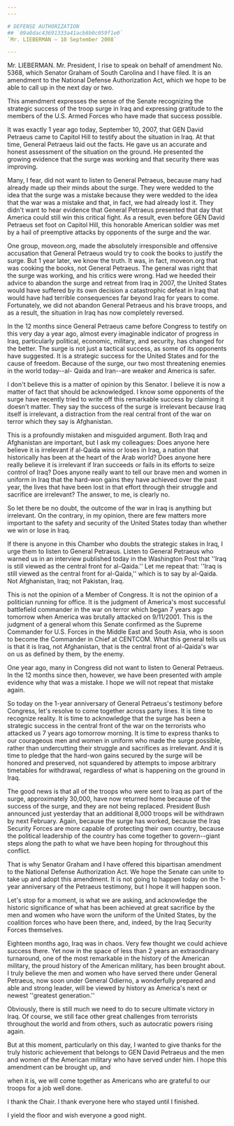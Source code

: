 ```yaml
---
---

# DEFENSE AUTHORIZATION
## `09a0dac43691333a41acb8b0c059f1e0`
`Mr. LIEBERMAN — 10 September 2008`

---
```



Mr. LIEBERMAN. Mr. President, I rise to speak on behalf of amendment 
No. 5368, which Senator Graham of South Carolina and I have filed. It 
is an amendment to the National Defense Authorization Act, which we 
hope to be able to call up in the next day or two.

This amendment expresses the sense of the Senate recognizing the 
strategic success of the troop surge in Iraq and expressing gratitude 
to the members of the U.S. Armed Forces who have made that success 
possible.

It was exactly 1 year ago today, September 10, 2007, that GEN David 
Petraeus came to Capitol Hill to testify about the situation in Iraq. 
At that time, General Petraeus laid out the facts. He gave us an 
accurate and honest assessment of the situation on the ground. He 
presented the growing evidence that the surge was working and that 
security there was improving.

Many, I fear, did not want to listen to General Petraeus, because 
many had already made up their minds about the surge. They were wedded 
to the idea that the surge was a mistake because they were wedded to 
the idea that the war was a mistake and that, in fact, we had already 
lost it. They didn't want to hear evidence that General Petraeus 
presented that day that America could still win this critical fight. As 
a result, even before GEN David Petraeus set foot on Capitol Hill, this 
honorable American soldier was met by a hail of preemptive attacks by 
opponents of the surge and the war.

One group, moveon.org, made the absolutely irresponsible and 
offensive accusation that General Petraeus would try to cook the books 
to justify the surge. But 1 year later, we know the truth. It was, in 
fact, moveon.org that was cooking the books, not General Petraeus. The 
general was right that the surge was working, and his critics were 
wrong. Had we heeded their advice to abandon the surge and retreat from 
Iraq in 2007, the United States would have suffered by its own decision 
a catastrophic defeat in Iraq that would have had terrible consequences 
far beyond Iraq for years to come. Fortunately, we did not abandon 
General Petraeus and his brave troops, and as a result, the situation 
in Iraq has now completely reversed.

In the 12 months since General Petraeus came before Congress to 
testify on this very day a year ago, almost every imaginable indicator 
of progress in Iraq, particularly political, economic, military, and 
security, has changed for the better. The surge is not just a tactical 
success, as some of its opponents have suggested. It is a strategic 
success for the United States and for the cause of freedom. Because of 
the surge, our two most threatening enemies in the world today--al-
Qaida and Iran--are weaker and America is safer.

I don't believe this is a matter of opinion by this Senator. I 
believe it is now a matter of fact that should be acknowledged. I know 
some opponents of the surge have recently tried to write off this 
remarkable success by claiming it doesn't matter. They say the success 
of the surge is irrelevant because Iraq itself is irrelevant, a 
distraction from the real central front of the war on terror which they 
say is Afghanistan.

This is a profoundly mistaken and misguided argument. Both Iraq and 
Afghanistan are important, but I ask my colleagues: Does anyone here 
believe it is irrelevant if al-Qaida wins or loses in Iraq, a nation 
that historically has been at the heart of the Arab world? Does anyone 
here really believe it is irrelevant if Iran succeeds or fails in its 
efforts to seize control of Iraq? Does anyone really want to tell our 
brave men and women in uniform in Iraq that the hard-won gains they 
have achieved over the past year, the lives that have been lost in that 
effort through their struggle and sacrifice are irrelevant? The answer, 
to me, is clearly no.

So let there be no doubt, the outcome of the war in Iraq is anything 
but irrelevant. On the contrary, in my opinion, there are few matters 
more important to the safety and security of the United States today 
than whether we win or lose in Iraq.

If there is anyone in this Chamber who doubts the strategic stakes in 
Iraq, I urge them to listen to General Petraeus. Listen to General 
Petraeus who warned us in an interview published today in the 
Washington Post that ''Iraq is still viewed as the central front for 
al-Qaida.'' Let me repeat that: ''Iraq is still viewed as the central 
front for al-Qaida,'' which is to say by al-Qaida. Not Afghanistan, 
Iraq; not Pakistan, Iraq.

This is not the opinion of a Member of Congress. It is not the 
opinion of a politician running for office. It is the judgment of 
America's most successful battlefield commander in the war on terror 
which began 7 years ago tomorrow when America was brutally attacked on 
9/11/2001. This is the judgment of a general whom this Senate confirmed 
as the Supreme Commander for U.S. Forces in the Middle East and South 
Asia, who is soon to become the Commander in Chief at CENTCOM. What 
this general tells us is that it is Iraq, not Afghanistan, that is the 
central front of al-Qaida's war on us as defined by them, by the enemy.

One year ago, many in Congress did not want to listen to General 
Petraeus. In the 12 months since then, however, we have been presented 
with ample evidence why that was a mistake. I hope we will not repeat 
that mistake again.

So today on the 1-year anniversary of General Petraeus's testimony 
before Congress, let's resolve to come together across party lines. It 
is time to recognize reality. It is time to acknowledge that the surge 
has been a strategic success in the central front of the war on the 
terrorists who attacked us 7 years ago tomorrow morning. It is time to 
express thanks to our courageous men and women in uniform who made the 
surge possible, rather than undercutting their struggle and sacrifices 
as irrelevant. And it is time to pledge that the hard-won gains secured 
by the surge will be honored and preserved, not squandered by attempts 
to impose arbitrary timetables for withdrawal, regardless of what is 
happening on the ground in Iraq.

The good news is that all of the troops who were sent to Iraq as part 
of the surge, approximately 30,000, have now returned home because of 
the success of the surge, and they are not being replaced. President 
Bush announced just yesterday that an additional 8,000 troops will be 
withdrawn by next February. Again, because the surge has worked, 
because the Iraq Security Forces are more capable of protecting their 
own country, because the political leadership of the country has come 
together to govern--giant steps along the path to what we have been 
hoping for throughout this conflict.

That is why Senator Graham and I have offered this bipartisan 
amendment to the National Defense Authorization Act. We hope the Senate 
can unite to take up and adopt this amendment. It is not going to 
happen today on the 1-year anniversary of the Petraeus testimony, but I 
hope it will happen soon.

Let's stop for a moment, is what we are asking, and acknowledge the 
historic significance of what has been achieved at great sacrifice by 
the men and women who have worn the uniform of the United States, by 
the coalition forces who have been there, and, indeed, by the Iraq 
Security Forces themselves.

Eighteen months ago, Iraq was in chaos. Very few thought we could 
achieve success there. Yet now in the space of less than 2 years an 
extraordinary turnaround, one of the most remarkable in the history of 
the American military, the proud history of the American military, has 
been brought about. I truly believe the men and women who have served 
there under General Petraeus, now soon under General Odierno, a 
wonderfully prepared and able and strong leader, will be viewed by 
history as America's next or newest ''greatest generation.''

Obviously, there is still much we need to do to secure ultimate 
victory in Iraq. Of course, we still face other great challenges from 
terrorists throughout the world and from others, such as autocratic 
powers rising again.

But at this moment, particularly on this day, I wanted to give thanks 
for the truly historic achievement that belongs to GEN David Petraeus 
and the men and women of the American military who have served under 
him. I hope this amendment can be brought up, and


when it is, we will come together as Americans who are grateful to our 
troops for a job well done.

I thank the Chair. I thank everyone here who stayed until I finished.

I yield the floor and wish everyone a good night.

